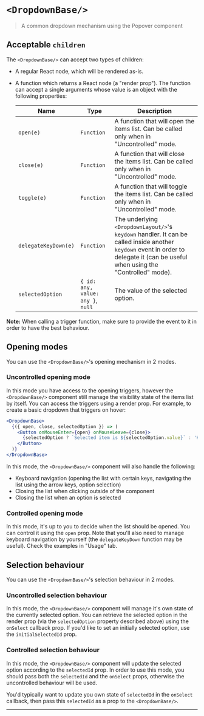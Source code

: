 # `<DropdownBase/>`

> A common dropdown mechanism using the Popover component

## Acceptable `children`

The `<DropdownBase/>` can accept two types of children:

* A regular React node, which will be rendered as-is.
* A function which returns a React node (a "render prop"). The function can accept a single
    arguments whose value is an object with the following properties:

  | Name | Type | Description |
  | ---- | ---- | ----------- |
  | `open(e)` | `Function` | A function that will open the items list. Can be called only when in "Uncontrolled" mode. |
  | `close(e)` | `Function` | A function that will close the items list. Can be called only when in "Uncontrolled" mode. |
  | `toggle(e)` | `Function` | A function that will toggle the items list. Can be called only when in "Uncontrolled" mode. |
  | `delegateKeyDown(e)` | `Function` | The underlying `<DropdownLayout/>`'s `keydown` handler. It can be called inside another `keydown` event in order to delegate it (can be useful when using the "Controlled" mode). |
  | `selectedOption` | `{ id: any, value: any }`, `null` | The value of the selected option. |

**Note:** When calling a trigger function, make sure to provide the event to it in order to have the
best behaviour.

## Opening modes

You can use the `<DropdownBase/>`'s opening mechanism in 2 modes.

### Uncontrolled opening mode

In this mode you have access to the opening triggers, however the `<DropdownBase/>` component
still manage the visibility state of the items list by itself. You can access the triggers using a
render prop. For example, to create a basic dropdown that triggers on hover:

```jsx
<DropdownBase>
  {({ open, close, selectedOption }) => (
    <Button onMouseEnter={open} onMouseLeave={close}>
      {selectedOption ? `Selected item is ${selectedOption.value}` : 'Hove me'}
    </Button>
  )}
</DropdownBase>
```

In this mode, the `<DropdownBase/>` component will also handle the following:

* Keyboard navigation (opening the list with certain keys, navigating the list using the arrow keys,
    option selection)
* Closing the list when clicking outside of the component
* Closing the list when an option is selected

### Controlled opening mode

In this mode, it's up to you to decide when the list should be opened. You can control it using the
`open` prop. Note that you'll also need to manage keyboard navigation by yourself (the
`delegateKeyDown` function may be useful). Check the examples in "Usage" tab.

## Selection behaviour

You can use the `<DropdownBase/>`'s selection behaviour in 2 modes.

### Uncontrolled selection behaviour

In this mode, the `<DropdownBase/>` component will manage it's own state of the currently
selected option. You can retrieve the selected option in the render prop (via the `selectedOption`
property described above) using the `onSelect` callback prop. If you'd like to set an initially
selected option, use the `initialSelectedId` prop.

### Controlled selection behaviour

In this mode, the `<DropdownBase/>` component will update the selected option according to the
`selectedId` prop. In order to use this mode, you should pass both the `selectedId` and the
`onSelect` props, otherwise the uncontrolled behaviour will be used.

You'd typically want to update you own state of `selectedId` in the `onSelect` callback, then pass
this `selectedId` as a prop to the `<DropdownBase/>`.

----
